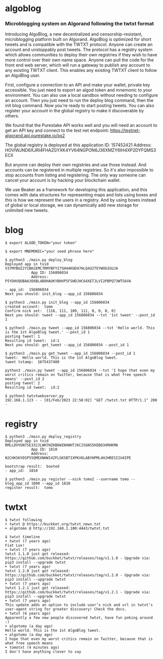 # algoblog
### Microblogging system on Algorand following the twtxt format

Introducing AlgoBlog, a new decentralized and censorship-resistant, microblogging platform built on Algorand. AlgoBlog is optimized for short tweets and is compatible with the TWTXT protocol. Anyone can create an account and unstoppably post tweets. The protocol has a registry system which allows communities to deploy their own registries if they wish to have more control over their own name space. Anyone can pull the code for the front end web server, which will run a gateway to publish any account to any existing TWTXT client. This enables any existing TWTXT client to follow an AlgoBlog user.

First, configure a connection to an API and make your wallet, private key accessible. You just need to export an algod token and mnemonic to your environment. You can also use a local sandbox without needing to configure an account. Then you just need to run the deploy blog command, then the init blog command. Now you're ready to start posting tweets. You can also register your account in the global registry to make it discoverable by others.

We found that the Purestake API works well and you will need an account to get an API key and connect to the test net endpoint: https://testnet-algorand.api.purestake.io/ps2

The global registry is deployed at this application ID: 157452421
Address: HOVIWJND6XJRI4FHAZGYXK4YV64NGPON6J36XMZY6IH4XP2DYFQMS3ECII

But anyone can deploy their own registries and use those instead. And accounts can be registered in multiple registries. So it's also impossible to stop accounts from listing and registering. The only way someone can cancel your account is by hacking your blockchain wallet. 

We use Beaker as a framework for developing this application, and this comes with data structures for representing maps and lists using boxes and this is how we represent the users in a registry. And by using boxes instead of global or local storage, we can dynamically add new storage for unlimited new tweets.

# blog
```
$ export ALGOD_TOKEN="your token"

$ export MNEMONIC="your seed phrase here"

$ python3 ./main.py deploy_blog
Deployed app in txid V37MYBUZ2YIBHJEMC7RMYBFY27SH44KUD47HLQ4U2TEYWOGIGUJA
            App ID: 156806034
            Address: P5YDHVQOBAA3OXBL4BOHAUKYBHXP5FSHDJHC64XETJLVI2PBPQ73WTS6VA

- app_id:  156806034
Next you should: init_blog --app_id 156806034

$ python3 ./main.py init_blog --app_id 156806034
created account:  tomo
Confirm nick set:  [116, 111, 109, 111, 0, 0, 0, 0]
Next you should: tweet --app_id 156806034 --txt '1st tweet' --post_id 1

$ python3 ./main.py tweet --app_id 156806034 --txt 'Hello world. This is the 1st AlgoBlog tweet.' --post_id 1
posting tweet: 1
Resulting id tweet:  id:1
Next you should: get_tweet --app_id 156806034 --post_id 1

$ python3 ./main.py get_tweet --app_id 156806034 --post_id 1
tweet:  Hello world. This is the 1st AlgoBlog tweet.
tweet tstamp:  1675437480

python3 ./main.py tweet --app_id 156806034 --txt 'I hope that even my worst critics remain on Twitter, because that is what free speech means' --post_id 2
posting tweet: 2
Resulting id tweet:  id:2

$ python3 twtxtwebserver.py
192.168.1.123 - - [01/Feb/2023 22:58:02] "GET /twtxt.txt HTTP/1.1" 200 -
```

# registry
```
$ python3 ./main.py deploy_registry
Deployed app in txid RMLLDVVGN7SE332JLWH7HZ6B6WINXWHTJ6C2SGNS5KEBO34RHKMA
            App ID: 1810
            Address: N2CHKSKYDSP55QMEXNHWI4ZFLGK5BTIXPKV6LABYHPML4HJHRESI2U4IPE

bootstrap result:  booted
- app_id:  1810

$ python3 ./main.py register --nick tomo2 --username tomo --blog_app_id 1800 --app_id 1810
register result:  tomo

```

# twtxt
```
$ twtxt following
➤ twtxt @ https://buckket.org/twtxt_news.txt
➤ algotomo @ http://192.168.1.100:4443/twtxt.txt

$ twtxt timeline
➤ twtxt (7 years ago)
Fiat Lux!
➤ twtxt (7 years ago)
twtxt 1.1.0 just got released: https://github.com/buckket/twtxt/releases/tag/v1.1.0 - Upgrade via: pip3 install --upgrade twtxt
➤ twtxt (7 years ago)
twtxt 1.2.0 just got released: https://github.com/buckket/twtxt/releases/tag/v1.2.0 - Upgrade via: pip3 install --upgrade twtxt
➤ twtxt (7 years ago)
twtxt 1.2.1 just got released: https://github.com/buckket/twtxt/releases/tag/v1.2.1 - Upgrade via: pip3 install --upgrade twtxt
➤ twtxt (7 years ago)
This update adds an option to include user’s nick and url in twtxt’s user-agent string for greater discovery! Check the docs.
➤ twtxt (6 years ago)
Apparently a few new people discovered twtxt, have fun poking around :)
➤ algotomo (a day ago)
Hello world. This is the 1st AlgoBlog tweet.
➤ algotomo (a day ago)
I hope that even my worst critics remain on Twitter, because that is what free speech means
➤ tomotxt (4 minutes ago)
I don't have anything clever to say

```
